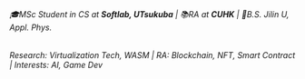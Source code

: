 ###### 🎓MSc Student in CS at **Softlab, UTsukuba** | 📚RA at **CUHK** | 📜B.S. Jilin U, Appl. Phys.
###### Research: Virtualization Tech, WASM | RA: Blockchain, NFT, Smart Contract | Interests: AI, Game Dev
